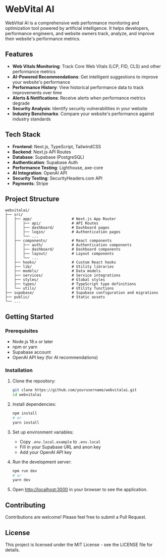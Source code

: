 # WebVital AI

WebVital AI is a comprehensive web performance monitoring and optimization tool powered by artificial intelligence. It helps developers, performance engineers, and website owners track, analyze, and improve their website's performance metrics.

## Features

- **Web Vitals Monitoring**: Track Core Web Vitals (LCP, FID, CLS) and other performance metrics
- **AI-Powered Recommendations**: Get intelligent suggestions to improve your website's performance
- **Performance History**: View historical performance data to track improvements over time
- **Alerts & Notifications**: Receive alerts when performance metrics degrade
- **Security Analysis**: Identify security vulnerabilities in your website
- **Industry Benchmarks**: Compare your website's performance against industry standards

## Tech Stack

- **Frontend**: Next.js, TypeScript, TailwindCSS
- **Backend**: Next.js API Routes
- **Database**: Supabase (PostgreSQL)
- **Authentication**: Supabase Auth
- **Performance Testing**: Lighthouse, axe-core
- **AI Integration**: OpenAI API
- **Security Testing**: SecurityHeaders.com API
- **Payments**: Stripe

## Project Structure

```
webvitalai/
├── src/
│   ├── app/                  # Next.js App Router
│   │   ├── api/              # API Routes
│   │   ├── dashboard/        # Dashboard pages
│   │   ├── login/            # Authentication pages
│   │   └── ...
│   ├── components/           # React components
│   │   ├── auth/             # Authentication components
│   │   ├── dashboard/        # Dashboard components
│   │   ├── layout/           # Layout components
│   │   └── ...
│   ├── hooks/                # Custom React hooks
│   ├── lib/                  # Utility libraries
│   ├── models/               # Data models
│   ├── services/             # Service integrations
│   ├── styles/               # Global styles
│   ├── types/                # TypeScript type definitions
│   └── utils/                # Utility functions
├── supabase/                 # Supabase configuration and migrations
├── public/                   # Static assets
└── ...
```

## Getting Started

### Prerequisites

- Node.js 18.x or later
- npm or yarn
- Supabase account
- OpenAI API key (for AI recommendations)

### Installation

1. Clone the repository:
   ```bash
   git clone https://github.com/yourusername/webvitalai.git
   cd webvitalai
   ```

2. Install dependencies:
   ```bash
   npm install
   # or
   yarn install
   ```

3. Set up environment variables:
   - Copy `.env.local.example` to `.env.local`
   - Fill in your Supabase URL and anon key
   - Add your OpenAI API key

4. Run the development server:
   ```bash
   npm run dev
   # or
   yarn dev
   ```

5. Open [http://localhost:3000](http://localhost:3000) in your browser to see the application.

## Contributing

Contributions are welcome! Please feel free to submit a Pull Request.

## License

This project is licensed under the MIT License - see the LICENSE file for details.
